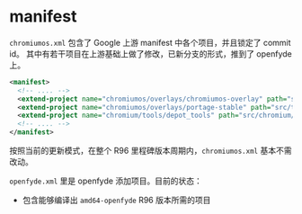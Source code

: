 # manifest

`chromiumos.xml` 包含了 Google 上游 manifest 中各个项目，并且锁定了 commit id。
其中有若干项目在上游基础上做了修改，已新分支的形式，推到了 openfyde  上。

<!-- markdownlint-disable line-length -->
```xml
<manifest>
  <!-- .... -->
  <extend-project name="chromiumos/overlays/chromiumos-overlay" path="src/third_party/chromiumos-overlay" revision="refs/heads/release-R96-14268.B-fydeos" origRev="refs/heads/release-R96-14268.B" />
  <extend-project name="chromiumos/overlays/portage-stable" path="src/third_party/portage-stable" revision="release-R96-14268.B-fydeos" origRev="refs/heads/release-R96-14268.B" />
  <extend-project name="chromium/tools/depot_tools" path="src/chromium/depot_tools" revision="release-R96-14268.B-fydeos" origRev="09f358bae36c316e3c4c39cd344de964bd0fed7c" />
  <!-- .... -->
</manifest>
```
<!-- markdownlint-enable line-length -->

按照当前的更新模式，在整个 R96 里程碑版本周期内，`chromiumos.xml` 基本不需改动。

`openfyde.xml` 里是 openfyde 添加项目。目前的状态：

* 包含能够编译出 `amd64-openfyde` R96 版本所需的项目

